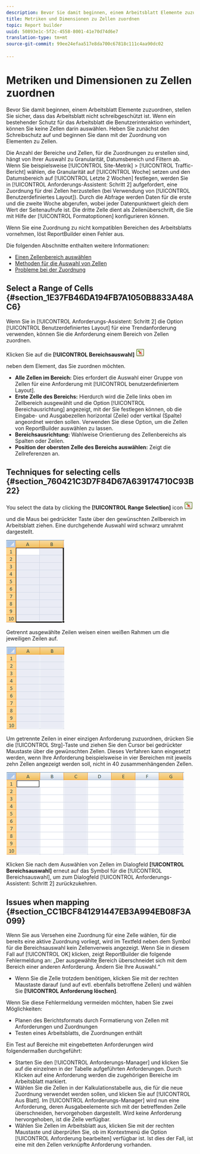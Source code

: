 ```yaml
---
description: Bevor Sie damit beginnen, einem Arbeitsblatt Elemente zuzuordnen, stellen Sie sicher, dass das Arbeitsblatt nicht schreibgeschützt ist. Wenn ein bestehender Schutz für das Arbeitsblatt die Benutzerinteraktion verhindert, können Sie keine Zellen darin auswählen. Heben Sie zunächst den Schreibschutz auf und beginnen Sie dann mit der Zuordnung von Elementen zu Zellen.
title: Metriken und Dimensionen zu Zellen zuordnen
topic: Report builder
uuid: 50893e1c-5f2c-4558-8001-41e70d74d6e7
translation-type: tm+mt
source-git-commit: 99ee24efaa517e8da700c67818c111c4aa90dc02

---
```



# Metriken und Dimensionen zu Zellen zuordnen

Bevor Sie damit beginnen, einem Arbeitsblatt Elemente zuzuordnen, stellen Sie sicher, dass das Arbeitsblatt nicht schreibgeschützt ist. Wenn ein bestehender Schutz für das Arbeitsblatt die Benutzerinteraktion verhindert, können Sie keine Zellen darin auswählen. Heben Sie zunächst den Schreibschutz auf und beginnen Sie dann mit der Zuordnung von Elementen zu Zellen.

Die Anzahl der Bereiche und Zellen, für die Zuordnungen zu erstellen sind, hängt von Ihrer Auswahl zu Granularität, Datumsbereich und Filtern ab. Wenn Sie beispielsweise [!UICONTROL Site-Metrik] &gt; [!UICONTROL Traffic-Bericht] wählen, die Granularität auf [!UICONTROL Woche] setzen und den Datumsbereich auf [!UICONTROL Letzte 2 Wochen] festlegen, werden Sie in [!UICONTROL Anforderungs-Assistent: Schritt 2] aufgefordert, eine Zuordnung für drei Zellen herzustellen (bei Verwendung von [!UICONTROL Benutzerdefiniertes Layout]). Durch die Abfrage werden Daten für die erste und die zweite Woche abgerufen, wobei jeder Datenpunktwert gleich dem Wert der Seitenaufrufe ist. Die dritte Zelle dient als Zeilenüberschrift, die Sie mit Hilfe der [!UICONTROL Formatoptionen] konfigurieren können.

Wenn Sie eine Zuordnung zu nicht kompatiblen Bereichen des Arbeitsblatts vornehmen, löst ReportBuilder einen Fehler aus.

Die folgenden Abschnitte enthalten weitere Informationen:

* [Einen Zellenbereich auswählen](/help/analyze/report-builder/layout/map-metrics-and-dimensions-to-cells.md#section_1E37FB46DA194FB7A1050B8833A48AC6)
* [Methoden für die Auswahl von Zellen](/help/analyze/report-builder/layout/map-metrics-and-dimensions-to-cells.md#section_760421C3D7F84D67A639174710C93B22)
* [Probleme bei der Zuordnung](/help/analyze/report-builder/layout/map-metrics-and-dimensions-to-cells.md#section_CC1BCF841291447EB3A994EB08F3A099)

## Select a Range of Cells {#section_1E37FB46DA194FB7A1050B8833A48AC6}

Wenn Sie in [!UICONTROL Anforderungs-Assistent: Schritt 2] die Option [!UICONTROL Benutzerdefiniertes Layout] für eine Trendanforderung verwenden, können Sie die Anforderung einem Bereich von Zellen zuordnen.

Klicken Sie auf die **[!UICONTROL Bereichsauswahl]** ![select_cell_icon.png](assets/select_cell_icon.png)

neben dem Element, das Sie zuordnen möchten.

* **Alle Zellen im Bereich:** Dies erfordert die Auswahl einer Gruppe von Zellen für eine Anforderung mit [!UICONTROL benutzerdefiniertem Layout].
* **Erste Zelle des Bereichs:** Hierdurch wird die Zelle links oben im Zellbereich ausgewählt und die Option [!UICONTROL Bereichausrichtung] angezeigt, mit der Sie festlegen können, ob die Eingabe- und Ausgabezellen horizontal (Zeile) oder vertikal (Spalte) angeordnet werden sollen. Verwenden Sie diese Option, um die Zellen von ReportBuilder auswählen zu lassen.
* **Bereichsausrichtung:** Wahlweise Orientierung des Zellenbereichs als Spalten oder Zeilen.
* **Position der obersten Zelle des Bereichs auswählen:** Zeigt die Zellreferenzen an.

## Techniques for selecting cells {#section_760421C3D7F84D67A639174710C93B22}

You select the data by clicking the **[!UICONTROL Range Selection]** icon  ![select_cell_icon.png](assets/select_cell_icon.png)

 und die Maus bei gedrückter Taste über den gewünschten Zellbereich im Arbeitsblatt ziehen. Eine durchgehende Auswahl wird schwarz umrahmt dargestellt.

![](assets/twenty_cells.gif)

Getrennt ausgewählte Zeilen weisen einen weißen Rahmen um die jeweiligen Zeilen auf.

![](assets/twoXten_cells_highlighted.gif)

Um getrennte Zeilen in einer einzigen Anforderung zuzuordnen, drücken Sie die [!UICONTROL Strg]-Taste und ziehen Sie den Cursor bei gedrückter Maustaste über die gewünschten Zellen. Dieses Verfahren kann eingesetzt werden, wenn Ihre Anforderung beispielsweise in vier Bereichen mit jeweils zehn Zellen angezeigt werden soll, nicht in 40 zusammenhängenden Zellen.

![](assets/map4.png)

Klicken Sie nach dem Auswählen von Zellen im Dialogfeld **[!UICONTROL Bereichsauswahl]** erneut auf das Symbol für die [!UICONTROL Bereichsauswahl], um zum Dialogfeld [!UICONTROL Anforderungs-Assistent: Schritt 2] zurückzukehren.

## Issues when mapping {#section_CC1BCF841291447EB3A994EB08F3A099}

Wenn Sie aus Versehen eine Zuordnung für eine Zelle wählen, für die bereits eine aktive Zuordnung vorliegt, wird im Textfeld neben dem Symbol für die Bereichsauswahl kein Zellenverweis angezeigt. Wenn Sie in diesem Fall auf [!UICONTROL OK] klicken, zeigt ReportBuilder die folgende Fehlermeldung an: „Der ausgewählte Bereich überschneidet sich mit dem Bereich einer anderen Anforderung. Ändern Sie Ihre Auswahl.“

* Wenn Sie die Zelle trotzdem benötigen, klicken Sie mit der rechten Maustaste darauf (und auf evtl. ebenfalls betroffene Zellen) und wählen Sie **[!UICONTROL Anforderung löschen]**.

Wenn Sie diese Fehlermeldung vermeiden möchten, haben Sie zwei Möglichkeiten:

* Planen des Berichtsformats durch Formatierung von Zellen mit Anforderungen und Zuordnungen
* Testen eines Arbeitsblatts, die Zuordnungen enthält

Ein Test auf Bereiche mit eingebetteten Anforderungen wird folgendermaßen durchgeführt:

* Starten Sie den [!UICONTROL Anforderungs-Manager] und klicken Sie auf die einzelnen in der Tabelle aufgeführten Anforderungen. Durch Klicken auf eine Anforderung werden die zugehörigen Bereiche im Arbeitsblatt markiert.
* Wählen Sie die Zellen in der Kalkulationstabelle aus, die für die neue Zuordnung verwendet werden sollen, und klicken Sie auf [!UICONTROL Aus Blatt]. Im [!UICONTROL Anforderungs-Manager] wird nun eine Anforderung, deren Ausgabeelemente sich mit der betreffenden Zelle überschneiden, hervorgehoben dargestellt. Wird keine Anforderung hervorgehoben, ist die Zelle verfügbar.
* Wählen Sie Zellen im Arbeitsblatt aus, klicken Sie mit der rechten Maustaste und überprüfen Sie, ob im Kontextmenü die Option [!UICONTROL Anforderung bearbeiten] verfügbar ist. Ist dies der Fall, ist eine mit den Zellen verknüpfte Anforderung vorhanden.
